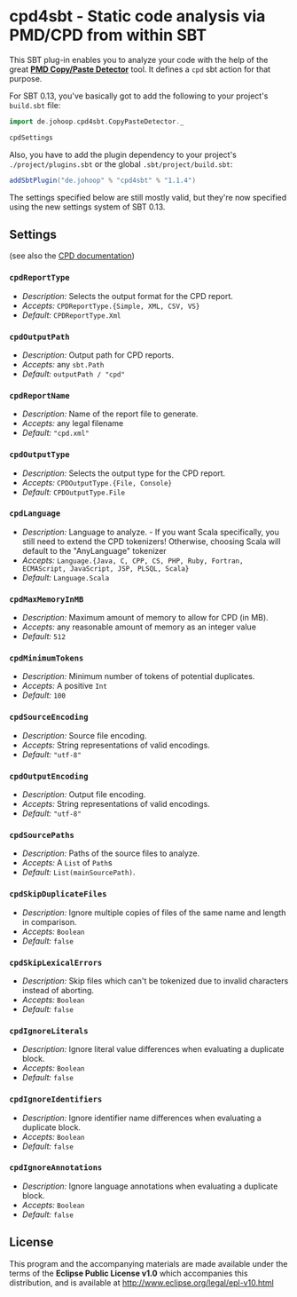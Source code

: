 # cpd4sbt - Static code analysis via PMD/CPD from within SBT

This SBT plug-in enables you to analyze your code with the help of the great **[PMD Copy/Paste Detector](http://pmd.sourceforge.net/cpd-usage.html)** tool. It defines a `cpd` sbt action for that purpose.

For SBT 0.13, you've basically got to add the following to your project's `build.sbt` file:

```scala
import de.johoop.cpd4sbt.CopyPasteDetector._

cpdSettings
```

Also, you have to add the plugin dependency to your project's `./project/plugins.sbt` or the global `.sbt/project/build.sbt`:

```scala
addSbtPlugin("de.johoop" % "cpd4sbt" % "1.1.4")
```

The settings specified below are still mostly valid, but they're now specified using the new settings system of SBT 0.13.

## Settings

(see also the [CPD documentation](http://pmd.sourceforge.net/cpd-usage.html))

### `cpdReportType`

* *Description:* Selects the output format for the CPD report.
* *Accepts:* `CPDReportType.{Simple, XML, CSV, VS}`
* *Default:* `CPDReportType.Xml`

### `cpdOutputPath`

* *Description:* Output path for CPD reports.
* *Accepts:* any `sbt.Path`
* *Default:* `outputPath / "cpd"`

### `cpdReportName`

* *Description:* Name of the report file to generate.
* *Accepts:* any legal filename
* *Default:* `"cpd.xml"`

### `cpdOutputType`

* *Description:* Selects the output type for the CPD report.
* *Accepts:* `CPDOutputType.{File, Console}`
* *Default:* `CPDOutputType.File`

### `cpdLanguage`

* *Description:* Language to analyze. - If you want Scala specifically, you still need to extend the CPD tokenizers! Otherwise, choosing Scala will default to the "AnyLanguage" tokenizer
* *Accepts:* `Language.{Java, C, CPP, CS, PHP, Ruby, Fortran, ECMAScript, JavaScript, JSP, PLSQL, Scala}`
* *Default:* `Language.Scala`

### `cpdMaxMemoryInMB`

* *Description:* Maximum amount of memory to allow for CPD (in MB).
* *Accepts:* any reasonable amount of memory as an integer value
* *Default:* `512`

### `cpdMinimumTokens`

* *Description:* Minimum number of tokens of potential duplicates.
* *Accepts:* A positive `Int`
* *Default:* `100`

### `cpdSourceEncoding`

* *Description:* Source file encoding.
* *Accepts:* String representations of valid encodings.
* *Default:* `"utf-8"`

### `cpdOutputEncoding`

* *Description:* Output file encoding.
* *Accepts:* String representations of valid encodings.
* *Default:* `"utf-8"`

### `cpdSourcePaths`

* *Description:* Paths of the source files to analyze.
* *Accepts:* A `List` of `Path`s
* *Default:* `List(mainSourcePath)`.

### `cpdSkipDuplicateFiles`

* *Description:* Ignore multiple copies of files of the same name and length in comparison.
* *Accepts:* `Boolean`
* *Default:* `false`

### `cpdSkipLexicalErrors`

* *Description:* Skip files which can't be tokenized due to invalid characters instead of aborting.
* *Accepts:* `Boolean`
* *Default:* `false`

### `cpdIgnoreLiterals`

* *Description:* Ignore literal value differences when evaluating a duplicate block.
* *Accepts:* `Boolean`
* *Default:* `false`

### `cpdIgnoreIdentifiers`

* *Description:* Ignore identifier name differences when evaluating a duplicate block.
* *Accepts:* `Boolean`
* *Default:* `false`

### `cpdIgnoreAnnotations`

* *Description:* Ignore language annotations when evaluating a duplicate block.
* *Accepts:* `Boolean`
* *Default:* `false`

## License

This program and the accompanying materials are made available under the terms of the **Eclipse Public License v1.0** which accompanies this distribution, and is available at http://www.eclipse.org/legal/epl-v10.html
